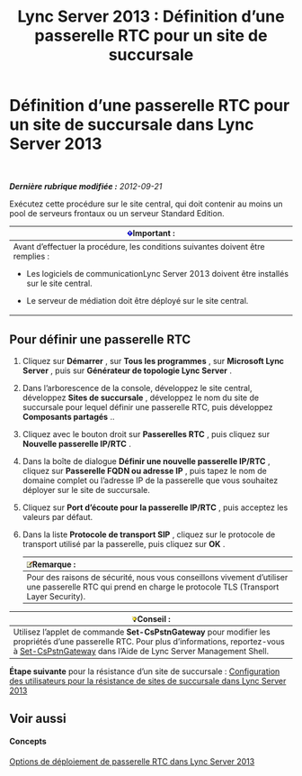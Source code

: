 ﻿---
title: 'Lync Server 2013 : Définition d’une passerelle RTC pour un site de succursale'
TOCTitle: Définition d’une passerelle RTC pour un site de succursale
ms:assetid: 87be2fe2-1d56-4062-b430-439d4536414c
ms:mtpsurl: https://technet.microsoft.com/fr-fr/library/Gg398689(v=OCS.15)
ms:contentKeyID: 49297982
ms.date: 05/20/2016
mtps_version: v=OCS.15
ms.translationtype: HT
---

# Définition d’une passerelle RTC pour un site de succursale dans Lync Server 2013

 

_**Dernière rubrique modifiée :** 2012-09-21_

Exécutez cette procédure sur le site central, qui doit contenir au moins un pool de serveurs frontaux ou un serveur Standard Edition.

<table>
<colgroup>
<col style="width: 100%" />
</colgroup>
<thead>
<tr class="header">
<th><img src="images/Gg425917.important(OCS.15).gif" title="important" alt="important" />Important :</th>
</tr>
</thead>
<tbody>
<tr class="odd">
<td>Avant d’effectuer la procédure, les conditions suivantes doivent être remplies :
<ul>
<li><p>Les logiciels de communicationLync Server 2013 doivent être installés sur le site central.</p></li>
<li><p>Le serveur de médiation doit être déployé sur le site central.</p></li>
</ul></td>
</tr>
</tbody>
</table>


## Pour définir une passerelle RTC

1.  Cliquez sur **Démarrer** , sur **Tous les programmes** , sur **Microsoft Lync Server** , puis sur **Générateur de topologie Lync Server** .

2.  Dans l’arborescence de la console, développez le site central, développez **Sites de succursale** , développez le nom du site de succursale pour lequel définir une passerelle RTC, puis développez **Composants partagés** ..

3.  Cliquez avec le bouton droit sur **Passerelles RTC** , puis cliquez sur **Nouvelle passerelle IP/RTC** .

4.  Dans la boîte de dialogue **Définir une nouvelle passerelle IP/RTC** , cliquez sur **Passerelle FQDN ou adresse IP** , puis tapez le nom de domaine complet ou l’adresse IP de la passerelle que vous souhaitez déployer sur le site de succursale.

5.  Cliquez sur **Port d’écoute pour la passerelle IP/RTC** , puis acceptez les valeurs par défaut.

6.  Dans la liste **Protocole de transport SIP** , cliquez sur le protocole de transport utilisé par la passerelle, puis cliquez sur **OK** .
    
    <table>
    <thead>
    <tr class="header">
    <th><img src="images/Gg398920.note(OCS.15).gif" title="note" alt="note" />Remarque :</th>
    </tr>
    </thead>
    <tbody>
    <tr class="odd">
    <td>Pour des raisons de sécurité, nous vous conseillons vivement d’utiliser une passerelle RTC qui prend en charge le protocole TLS (Transport Layer Security).</td>
    </tr>
    </tbody>
    </table>


<table>
<thead>
<tr class="header">
<th><img src="images/JJ205025.tip(OCS.15).gif" title="tip" alt="tip" />Conseil :</th>
</tr>
</thead>
<tbody>
<tr class="odd">
<td>Utilisez l’applet de commande <strong>Set-CsPstnGateway</strong> pour modifier les propriétés d’une passerelle RTC. Pour plus d’informations, reportez-vous à <a href="set-cspstngateway.md">Set-CsPstnGateway</a> dans l’Aide de Lync Server Management Shell.</td>
</tr>
</tbody>
</table>


**Étape suivante** pour la résistance d’un site de succursale : [Configuration des utilisateurs pour la résistance de sites de succursale dans Lync Server 2013](lync-server-2013-configuring-users-for-branch-site-resiliency.md)

## Voir aussi

#### Concepts

[Options de déploiement de passerelle RTC dans Lync Server 2013](lync-server-2013-pstn-gateway-deployment-options.md)

